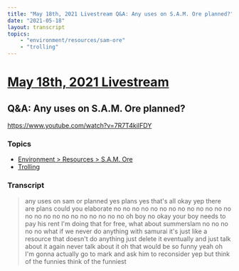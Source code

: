 ```yaml
---
title: "May 18th, 2021 Livestream Q&A: Any uses on S.A.M. Ore planned?"
date: "2021-05-18"
layout: transcript
topics:
    - "environment/resources/sam-ore"
    - "trolling"
---
```

# [May 18th, 2021 Livestream](../2021-05-18.md)
## Q&A: Any uses on S.A.M. Ore planned?
https://www.youtube.com/watch?v=7R7T4kiIFDY

### Topics
* [Environment > Resources > S.A.M. Ore](../topics/environment/resources/sam-ore.md)
* [Trolling](../topics/trolling.md)

### Transcript

> any uses on sam or planned yes plans yes that's all okay yep there are plans could you elaborate no no no no no no no no no no no no no no no no no no no no no no no no oh boy no okay your boy needs to pay his rent I'm doing that for free, what about summerslam no no no no no what if we never do anything with samurai it's just like a resource that doesn't do anything just delete it eventually and just talk about it again never talk about it oh that would be so funny yeah oh I'm gonna actually go to mark and ask him to reconsider yep but think of the funnies think of the funniest

